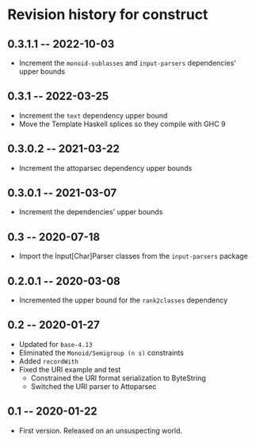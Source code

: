 # Revision history for construct

## 0.3.1.1 -- 2022-10-03

* Increment the `monoid-sublasses` and `input-parsers` dependencies' upper bounds

## 0.3.1 -- 2022-03-25

* Increment the `text` dependency upper bound
* Move the Template Haskell splices so they compile with GHC 9

## 0.3.0.2 -- 2021-03-22

* Increment the attoparsec dependency upper bounds

## 0.3.0.1 -- 2021-03-07

* Increment the dependencies' upper bounds

## 0.3 -- 2020-07-18

* Import the Input[Char]Parser classes from the `input-parsers` package

## 0.2.0.1 -- 2020-03-08

* Incremented the upper bound for the `rank2classes` dependency

## 0.2 -- 2020-01-27

* Updated for `base-4.13`
* Eliminated the `Monoid/Semigroup (n s)` constraints
* Added `recordWith`
* Fixed the URI example and test
  * Constrained the URI format serialization to ByteString
  * Switched the URI parser to Attoparsec

## 0.1 -- 2020-01-22

* First version. Released on an unsuspecting world.
